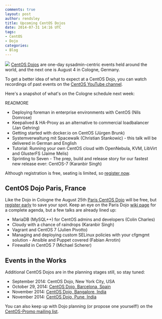 ```yaml
---
comments: true
layout: post
author: rendsley
title: Upcoming CentOS Dojos
date: 2014-07-31 14:16 UTC
tags:
- CentOS
- Dojo
categories:
- Blog
---
```

<img src="http://community.redhat.com/images/blog/CentOS_200x.png"> [CentOS Dojos](http://wiki.centos.org/Events) are one-day sysadmin-centric events held around the world, and the next one is August 4 in Cologne, Germany. 

To get a better idea of what to expect at a CentOS Dojo, you can watch recordings of past events on the [CentOS YouTube channel](https://www.youtube.com/channel/UC-IoMrffK5xG1UI-skkTlcA).

Here's a snapshot of what's on the Cologne schedule next week:

READMORE

* Deploying foreman in enterprise environments with CentOS (Nils Domrose)
* Keepalived & HA-Proxy as an alternative to commercial loadbalancer (Jan Gehring)
* Getting started with docker.io on CentOS (Jürgen Brunk)
* Systemverwaltung mit Spacewalk (Christian Stankowic) - this talk will be delivered in German and English
* Tutorial: Running your own CentOS cloud with OpenNebula, KVM, LibVirt and GlusterFS (Jaime Melis)
* Sprinting to Seven - The prep, build and release story for our fastest new release ever: CentOS-7 (Karanbir Singh)

Although registration is free, seating is limited, so [register now](http://www.eventbrite.co.uk/e/centos-dojo-cologne-germany-4th-aug-2014-tickets-12193843113).

## CentOS Dojo Paris, France

Like the Dojo in Cologne the August 25th [Paris CentOS Dojo](http://wiki.centos.org/Events/Dojo/Paris2014) will be free, but [register early](http://www.eventbrite.co.uk/e/centos-dojo-paris-france-25th-aug-2014-tickets-12060670791) to save your spot. Keep an eye on the Paris Dojo [wiki page](http://wiki.centos.org/Events/Dojo/Paris2014) for a complete agenda, but a few talks are already lined up:

* MariaDB (MySQL++) for CentOS admins and developers (Colin Charles)
* Cloudy with a chance of raindrops (Karanbir Singh)
* Vagrant and CentOS 7 (Julien Pivotto)
* Managing and deploying custom SELinux policies with your cfgmgmt solution - Ansible and Puppet covered (Fabian Arrotin)
* Firewalld in CentOS 7 (Michael Scherer)

## Events in the Works

Additional CentOS Dojos are in the planning stages still, so stay tuned:

* September 2014: CentOS Dojo, New York City, USA
* October 29, 2014: [CentOS Dojo, Barcelona, Spain](http://wiki.centos.org/Events/Dojo/Barcelona2014)
* November 2014: [CentOS Dojo, Bangalore, India](http://wiki.centos.org/Events/Dojo/Bangalore2014)
* November 2014: [CentOS Dojo, Pune, India](http://wiki.centos.org/Events/Dojo/Pune2014)

You can also keep up with Dojo planning (or propose one yourself!) on the [CentOS-Promo mailing list](http://lists.centos.org/mailman/listinfo/centos-promo).
